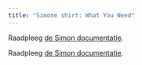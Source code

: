 ```yaml
---
title: "Simone shirt: What You Need"
---
```


<Note>

Raadpleeg [de Simon documentatie](/docs/patterns/simon/).

Raadpleeg [de Simon documentatie](/docs/patterns/simon/).

</Note>
